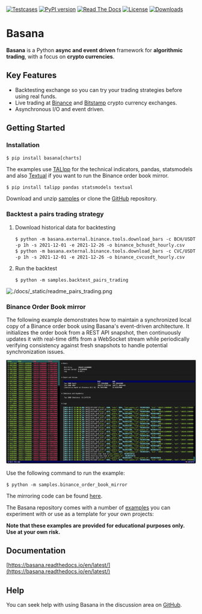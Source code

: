 [![Testcases](https://github.com/gbeced/basana/actions/workflows/runtests.yml/badge.svg?branch=master)](https://github.com/gbeced/basana/actions/workflows/runtests.yml)
[![PyPI version](https://badge.fury.io/py/basana.svg)](https://badge.fury.io/py/basana)
[![Read The Docs](https://readthedocs.org/projects/basana/badge/?version=latest)](https://basana.readthedocs.io/en/latest/)
[![License](https://img.shields.io/badge/License-Apache%202.0-blue.svg)](https://opensource.org/licenses/Apache-2.0)
[![Downloads](https://static.pepy.tech/badge/basana/month)](https://pepy.tech/project/basana)

# Basana

**Basana** is a Python **async and event driven** framework for **algorithmic trading**, with a focus on **crypto currencies**.

## Key Features

* Backtesting exchange so you can try your trading strategies before using real funds.
* Live trading at [Binance](https://www.binance.com/) and [Bitstamp](https://www.bitstamp.net/) crypto currency exchanges.
* Asynchronous I/O and event driven.

## Getting Started

### Installation

```
$ pip install basana[charts]
```

The examples use [TALIpp](https://github.com/nardew/talipp) for the technical indicators, pandas, statsmodels and also [Textual](https://textual.textualize.io/) if you want to run the Binance order book mirror.

```
$ pip install talipp pandas statsmodels textual
```

Download and unzip [samples](https://github.com/gbeced/basana/releases/download/1.8/samples.zip) or clone the [GitHub](https://github.com/gbeced/basana/) repository.

### Backtest a pairs trading strategy

1. Download historical data for backtesting

	```
	$ python -m basana.external.binance.tools.download_bars -c BCH/USDT -p 1h -s 2021-12-01 -e 2021-12-26 -o binance_bchusdt_hourly.csv
	$ python -m basana.external.binance.tools.download_bars -c CVC/USDT -p 1h -s 2021-12-01 -e 2021-12-26 -o binance_cvcusdt_hourly.csv
	```

2. Run the backtest

	```
	$ python -m samples.backtest_pairs_trading
	```

![./docs/_static/readme_pairs_trading.png](./docs/_static/readme_pairs_trading.png)

### Binance Order Book mirror

The following example demonstrates how to maintain a synchronized local copy of a Binance order book using Basana's event-driven architecture. It initializes the order book from a REST API snapshot, then continuously updates it with real-time diffs from a WebSocket stream while periodically verifying consistency against fresh snapshots to handle potential synchronization issues.

![./docs/_static/order_book_mirror.png](./docs/_static/order_book_mirror.png)

Use the following command to run the example:

```
$ python -m samples.binance_order_book_mirror
```

The mirroring code can be found [here](./samples/binance/order_book_mirror.py).

The Basana repository comes with a number of [examples](./samples) you can experiment with or use as a template for your own projects:

**Note that these examples are provided for educational purposes only. Use at your own risk.**

## Documentation

[https://basana.readthedocs.io/en/latest/](https://basana.readthedocs.io/en/latest/)

## Help

You can seek help with using Basana in the discussion area on [GitHub](https://github.com/gbeced/basana/discussions).

